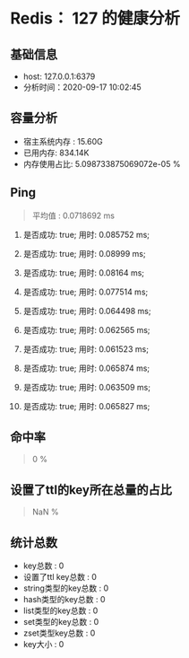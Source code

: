 # Redis： 127 的健康分析
## 基础信息
- host: 127.0.0.1:6379
- 分析时间：2020-09-17 10:02:45
## 容量分析
- 宿主系统内存 : 15.60G
- 已用内存: 834.14K
- 内存使用占比: 5.098733875069072e-05 %
## Ping
> 平均值 : 0.0718692 ms

1. 是否成功: true; 用时: 0.085752 ms;

2. 是否成功: true; 用时: 0.08999 ms;

3. 是否成功: true; 用时: 0.08164 ms;

4. 是否成功: true; 用时: 0.077514 ms;

5. 是否成功: true; 用时: 0.064498 ms;

6. 是否成功: true; 用时: 0.062565 ms;

7. 是否成功: true; 用时: 0.061523 ms;

8. 是否成功: true; 用时: 0.065874 ms;

9. 是否成功: true; 用时: 0.063509 ms;

10. 是否成功: true; 用时: 0.065827 ms;

## 命中率
> 0 %
## 设置了ttl的key所在总量的占比
> NaN %
## 统计总数
- key总数 : 0
- 设置了ttl key总数 : 0
- string类型的key总数 : 0
- hash类型的key总数 : 0
- list类型的key总数 : 0
- set类型的key总数 : 0
- zset类型key总数 : 0
- key大小 : 0
